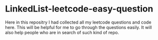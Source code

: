 # LinkedList-leetcode-easy-question
Here in this repositry I had collected all my leetcode questions and code here.
This will be helpful for me to go through the questions easily.
It will also help people who are in search of such kind of repo.
